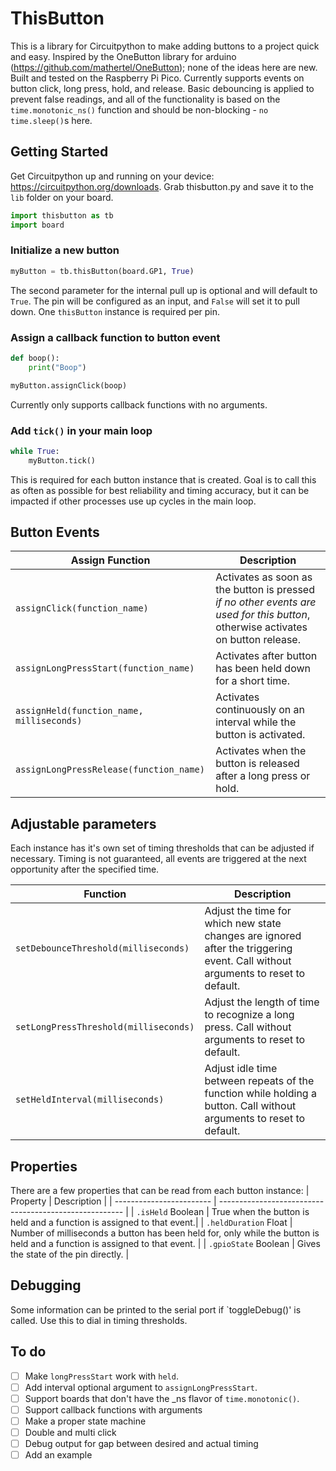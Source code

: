 # ThisButton

This is a library for Circuitpython to make adding buttons to a project quick and easy.  Inspired by the OneButton library for arduino (https://github.com/mathertel/OneButton); none of the ideas here are new.  Built and tested on the Raspberry Pi Pico.  Currently supports events on button click, long press, hold, and release.  Basic debouncing is applied to prevent false readings, and all of the functionality is based on the `time.monotonic_ns()` function and should be non-blocking - `no time.sleep()`s here.

## Getting Started

Get Circuitpython up and running on your device: https://circuitpython.org/downloads.  Grab thisbutton.py and save it to the `lib` folder on your board.

```python
import thisbutton as tb
import board
```

### Initialize a new button
```python
myButton = tb.thisButton(board.GP1, True)
```
The second parameter for the internal pull up is optional and will default to `True`.  The pin will be configured as an input, and `False` will set it to pull down.  One `thisButton` instance is required per pin.

### Assign a callback function to button event
```python
def boop():
    print("Boop")

myButton.assignClick(boop)
```
Currently only supports callback functions with no arguments.

### Add `tick()` in your main loop
```python
while True:
    myButton.tick()
```
This is required for each button instance that is created.  Goal is to call this as often as possible for best reliability and timing accuracy, but it can be impacted if other processes use up cycles in the main loop.

## Button Events

| Assign Function         | Description                                            |
| ----------------------- | ------------------------------------------------------ |
| `assignClick(function_name)`           | Activates as soon as the button is pressed *if no other events are used for this button*, otherwise activates on button release.|
| `assignLongPressStart(function_name)`  | Activates after button has been held down for a short time. |
| `assignHeld(function_name, milliseconds)`            | Activates continuously on an interval while the button is activated. |
| `assignLongPressRelease(function_name)`| Activates when the button is released after a long press or hold.   |

## Adjustable parameters
Each instance has it's own set of timing thresholds that can be adjusted if necessary.  Timing is not guaranteed, all events are triggered at the next opportunity after the specified time.

| Function                | Description                                            |
| ----------------------- | ------------------------------------------------------ |
| `setDebounceThreshold(milliseconds)`           | Adjust the time for which new state changes are ignored after the triggering event.  Call without arguments to reset to default.|
| `setLongPressThreshold(milliseconds)`  | Adjust the length of time to recognize a long press.  Call without arguments to reset to default. |
| `setHeldInterval(milliseconds)`            | Adjust idle time between repeats of the function while holding a button.  Call without arguments to reset to default. |

## Properties
There are a few properties that can be read from each button instance:
| Property                 | Description                                            |
| ------------------------ | ------------------------------------------------------ |
| `.isHeld` Boolean        | True when the button is held and a function is assigned to that event.|
| `.heldDuration` Float     | Number of milliseconds a button has been held for, only while the button is held and a function is assigned to that event. |
| `.gpioState` Boolean      | Gives the state of the pin directly. |

## Debugging
Some information can be printed to the serial port if `toggleDebug()' is called.  Use this to dial in timing thresholds.


## To do
- [ ] Make `longPressStart` work with `held`.
- [ ] Add interval optional argument to `assignLongPressStart`.
- [ ] Support boards that don't have the _ns flavor of `time.monotonic()`.
- [ ] Support callback functions with arguments
- [ ] Make a proper state machine
- [ ] Double and multi click
- [ ] Debug output for gap between desired and actual timing
- [ ] Add an example
